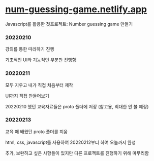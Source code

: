 # [num-guessing-game.netlify.app](https://num-guessing-game.netlify.app/)



Javascript를 활용한 첫프로젝트: Number guessing game 만들기



### 20220210

강의를 통한 따라하기 진행

기초적인 UI와 기능적인 부분만 진행함



### 20220211

모두 지우고 내가 직접 처음부터 제작

UI까지 직접 만들어보기

20220210 했던 교육자료들은 proto 폴더에 저장 (참고용, 최대한 안 볼 예정)



### 20220213

교육 때 배웠던 proto 폴더를 지움

html, css, javascript를 사용하여 20220212부터 하여 오늘까지 완성

추가, 보완하고 싶은 사항들이 있지만 다른 프로젝트를 진행하기 위해 마무리함